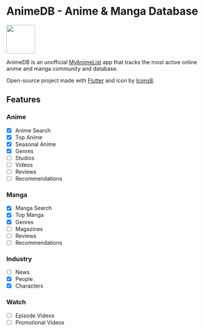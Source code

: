 # AnimeDB - Anime & Manga Database

<a href="https://play.google.com/store/apps/details?id=com.javier.myanimelist"><img src="https://play.google.com/intl/en_us/badges/static/images/badges/en_badge_web_generic.png" height="75"></a>

AnimeDB is an unofficial [MyAnimeList](https://myanimelist.net/) app that tracks the most active online anime and manga community and database.

Open-source project made with [Flutter](https://flutter.dev/) and icon by [Icons8](https://icons8.com/).

## Features

### Anime

- [x] Anime Search
- [x] Top Anime
- [x] Seasonal Anime
- [x] Genres
- [ ] Studios
- [ ] Videos
- [ ] Reviews
- [ ] Recommendations

### Manga

- [x] Manga Search
- [x] Top Manga
- [x] Genres
- [ ] Magazines
- [ ] Reviews
- [ ] Recommendations

### Industry

- [ ] News
- [x] People
- [x] Characters

### Watch

- [ ] Episode Videos
- [ ] Promotional Videos
